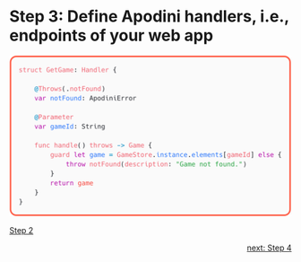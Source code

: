 # Step 3: Define Apodini handlers, i.e., endpoints of your web app

![step-3](./info-material/Apodini-OAS-Instructions/step-3.png)

<p align="left">
    <a href="./step-2.md">Step 2</a>
</p>
<p align="right">
    <a href="./step-4.md">next: Step 4</a>
</p>